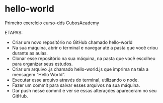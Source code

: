 # hello-world
Primeiro exercício curso-dds CubosAcademy

ETAPAS: 

- Criar um novo repositório no GitHub chamado hello-world
- Na sua máquina, abrir o terminal e navegar até a pasta que você criou durante as aulas.
- Clonar esse repositório na sua máquina, na pasta que você escolheu para organizar seus estudos.
- Criar um arquivo .js chamado hello-world.js que imprima na tela a mensagem “Hello World”.
- Executar esse arquivo através do terminal, utilizando o node.
- Fazer um commit para salvar esses arquivos na sua máquina.
- Dar push nesse commit e ver se essas alterações apareceram no seu GitHub.
